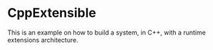 # CppExtensible

This is an example on how to build a system, in C++, with a
runtime extensions architecture.
